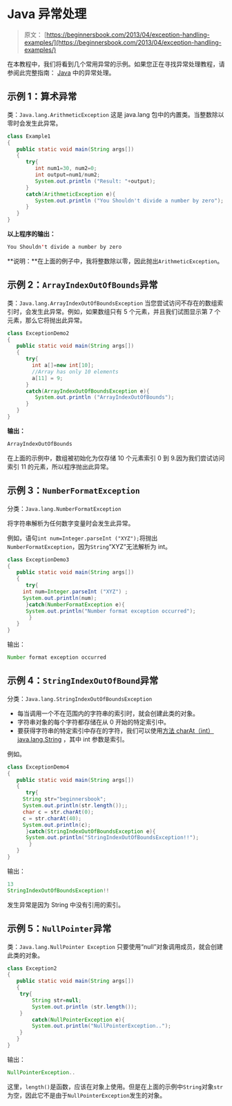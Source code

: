 # Java 异常处理

> 原文： [https://beginnersbook.com/2013/04/exception-handling-examples/](https://beginnersbook.com/2013/04/exception-handling-examples/)

在本教程中，我们将看到几个常用异常的示例。如果您正在寻找异常处理教程，请参阅此完整指南： [Java](https://beginnersbook.com/2013/04/java-exception-handling/) 中的异常处理。

## 示例 1：算术异常

类：`Java.lang.ArithmeticException`
这是 java.lang 包中的内置类。当整数除以零时会发生此异常。

```java
class Example1
{
   public static void main(String args[])
   {
      try{
         int num1=30, num2=0;
         int output=num1/num2;
         System.out.println ("Result: "+output);
      }
      catch(ArithmeticException e){
         System.out.println ("You Shouldn't divide a number by zero");
      }
   }
}

```

**以上程序的输出：**

```java
You Shouldn't divide a number by zero
```

**说明：**在上面的例子中，我将整数除以零，因此抛出`ArithmeticException`。

## 示例 2：`ArrayIndexOutOfBounds`异常

类：`Java.lang.ArrayIndexOutOfBoundsException`
当您尝试访问不存在的数组索引时，会发生此异常。例如，如果数组只有 5 个元素，并且我们试图显示第 7 个元素，那么它将抛出此异常。

```java
class ExceptionDemo2
{
   public static void main(String args[])
   {
      try{
        int a[]=new int[10];
        //Array has only 10 elements
        a[11] = 9;
      }
      catch(ArrayIndexOutOfBoundsException e){
         System.out.println ("ArrayIndexOutOfBounds");
      }
   }
}
```

**输出：**

```java
ArrayIndexOutOfBounds
```

在上面的示例中，数组被初始化为仅存储 10 个元素索引 0 到 9.因为我们尝试访问索引 11 的元素，所以程序抛出此异常。

## 示例 3：`NumberFormatException`

分类：`Java.lang.NumberFormatException`

将字符串解析为任何数字变量时会发生此异常。

例如，语句`int num=Integer.parseInt ("XYZ");`将抛出`NumberFormatException`，因为`String`“XYZ”无法解析为 int。

```java
class ExceptionDemo3
{
   public static void main(String args[])
   {
      try{
	 int num=Integer.parseInt ("XYZ") ;
	 System.out.println(num);
      }catch(NumberFormatException e){
	  System.out.println("Number format exception occurred");
       }
   }
}
```

输出：

```java
Number format exception occurred
```

## 示例 4：`StringIndexOutOfBound`异常

分类：`Java.lang.StringIndexOutOfBoundsException`

*   每当调用一个不在范围内的字符串的索引时，就会创建此类的对象。
*   字符串对象的每个字符都存储在从 0 开始的特定索引中。
*   要获得字符串的特定索引中存在的字符，我们可以使用[方法 charAt（int）](https://beginnersbook.com/2013/12/java-strings/) [java.lang.String](https://beginnersbook.com/2013/12/java-strings/) ，其中 int 参数是索引。

例如。

```java
class ExceptionDemo4
{
   public static void main(String args[])
   {
      try{
	 String str="beginnersbook";
	 System.out.println(str.length());;
	 char c = str.charAt(0);
	 c = str.charAt(40);
	 System.out.println(c);
      }catch(StringIndexOutOfBoundsException e){
	  System.out.println("StringIndexOutOfBoundsException!!");
       }
   }
}
```

输出：

```java
13
StringIndexOutOfBoundsException!!
```

发生异常是因为 String 中没有引用的索引。

## 示例 5：`NullPointer`异常

类：`Java.lang.NullPointer Exception`
只要使用“null”对象调用成员，就会创建此类的对象。

```java
class Exception2 
{
   public static void main(String args[])
   {
	try{
		String str=null;
		System.out.println (str.length());
	}
        catch(NullPointerException e){
		System.out.println("NullPointerException..");
	}
   }
}
```

输出：

```java
NullPointerException..
```

这里，`length()`是函数，应该在对象上使用。但是在上面的示例中`String`对象`str`为空，因此它不是由于`NullPointerException`发生的对象。
